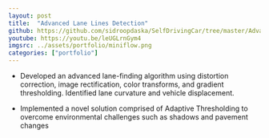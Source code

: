 ```yaml
---
layout: post
title:  "Advanced Lane Lines Detection"
github: https://github.com/sidroopdaska/SelfDrivingCar/tree/master/AdvancedLaneLinesDetection
youtube: https://youtu.be/leUGLrnGym4
imgsrc: ../assets/portfolio/miniflow.png
categories: ["portfolio"]
---
```


* Developed an advanced lane-finding algorithm using distortion correction, image rectification, color transforms, and gradient thresholding. Identified lane curvature and vehicle displacement.

* Implemented a novel solution comprised of Adaptive Thresholding to overcome environmental challenges such as shadows and pavement changes


